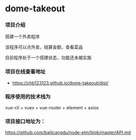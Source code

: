 # dome-takeout

### 项目介绍

搭建一个外卖程序

该程序可以点外卖，结算金额，查看菜品

目前程序处于一个搭建状态，功能还未被实施

### 项目在线查看地址

- https://chb123123.github.io/dome-takeout/dist/

### 程序使用的技术栈为

vue-cli + vuex + vue-router + element + axios

### 项目接口地址为：

https://github.com/bailicangdu/node-elm/blob/master/API.md
